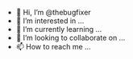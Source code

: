 - 👋 Hi, I’m @thebugfixer
- 👀 I’m interested in ...
- 🌱 I’m currently learning ...
- 💞️ I’m looking to collaborate on ...
- 📫 How to reach me ...

<!---
thebugfixer/thebugfixer is a ✨ special ✨ repository because its `README.md` (this file) appears on your GitHub profile.
You can click the Preview link to take a look at your changes.
--->
